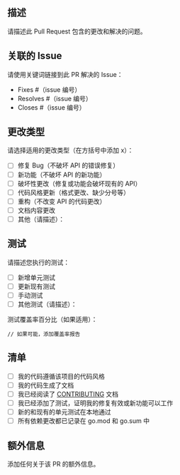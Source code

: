 ## 描述

请描述此 Pull Request 包含的更改和解决的问题。

## 关联的 Issue

请使用关键词链接到此 PR 解决的 Issue：

- Fixes #（issue 编号）
- Resolves #（issue 编号）
- Closes #（issue 编号）

## 更改类型

请选择适用的更改类型（在方括号中添加 x）：

- [ ] 修复 Bug（不破坏 API 的错误修复）
- [ ] 新功能（不破坏 API 的新功能）
- [ ] 破坏性更改（修复或功能会破坏现有的 API）
- [ ] 代码风格更新（格式更改、缺少分号等）
- [ ] 重构（不改变 API 的代码更改）
- [ ] 文档内容更改
- [ ] 其他（请描述）：

## 测试

请描述您执行的测试：

- [ ] 新增单元测试
- [ ] 更新现有测试
- [ ] 手动测试
- [ ] 其他测试（请描述）：

测试覆盖率百分比（如果适用）：

```
// 如果可能，添加覆盖率报告
```

## 清单

- [ ] 我的代码遵循该项目的代码风格
- [ ] 我的代码生成了文档
- [ ] 我已经阅读了 [CONTRIBUTING](CONTRIBUTING.md) 文档
- [ ] 我已经添加了测试，证明我的修复有效或新功能可以工作
- [ ] 新的和现有的单元测试在本地通过
- [ ] 所有依赖更改都已记录在 go.mod 和 go.sum 中

## 额外信息

添加任何关于该 PR 的额外信息。
